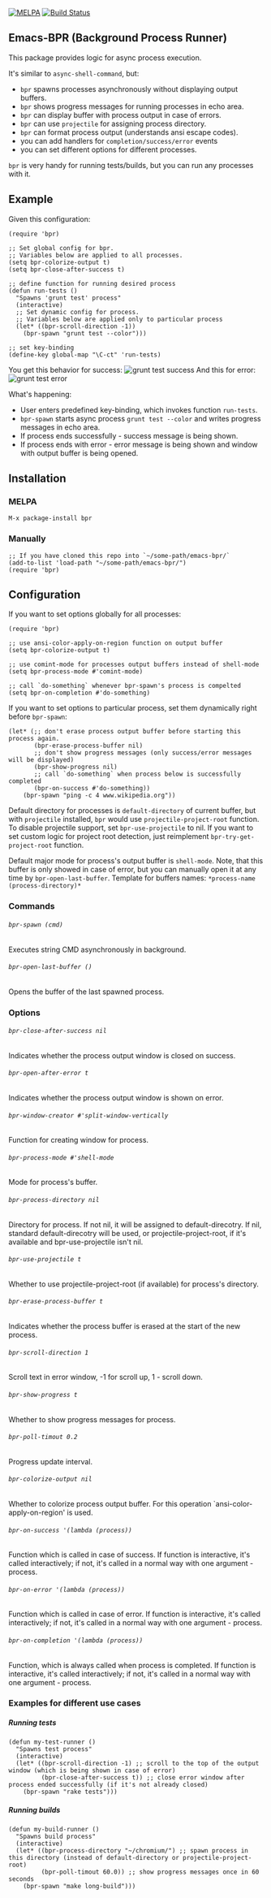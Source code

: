 [![MELPA](http://melpa.org/packages/bpr-badge.svg)](http://melpa.org/#/bpr) [![Build Status](https://travis-ci.org/ilya-babanov/emacs-bpr.svg)](https://travis-ci.org/ilya-babanov/emacs-bpr) 
## Emacs-BPR (Background Process Runner)
This package provides logic for async process execution.

It's similar to `async-shell-command`, but:
- `bpr` spawns processes asynchronously without displaying output buffers.
- `bpr` shows progress messages for running processes in echo area.
- `bpr` can display buffer with process output in case of errors.
- `bpr` can use `projectile` for assigning process directory.
- `bpr` can format process output (understands ansi escape codes).
- you can add handlers for `completion/success/error` events
- you can set different options for different processes.

`bpr` is very handy for running tests/builds, but you can run any processes with it. 

## Example
Given this configuration:
```elisp
(require 'bpr)

;; Set global config for bpr.
;; Variables below are applied to all processes.
(setq bpr-colorize-output t)
(setq bpr-close-after-success t)

;; define function for running desired process
(defun run-tests ()
  "Spawns 'grunt test' process"
  (interactive)
  ;; Set dynamic config for process.
  ;; Variables below are applied only to particular process
  (let* ((bpr-scroll-direction -1))
    (bpr-spawn "grunt test --color")))

;; set key-binding
(define-key global-map "\C-ct" 'run-tests)
```
You get this behavior for success:
![grunt test success](./img/success-run.gif)
And this for error:
![grunt test error](./img/error-run.gif)

What's happening:
- User enters predefined key-binding, which invokes function `run-tests`.
- `bpr-spawn` starts async process `grunt test --color` and writes progress messages in echo area.
- If process ends successfully - success message is being shown.
- If process ends with error - error message is being shown and window with output buffer is being opened.

## Installation
### MELPA
`M-x package-install bpr`

### Manually
```elisp
;; If you have cloned this repo into `~/some-path/emacs-bpr/`
(add-to-list 'load-path "~/some-path/emacs-bpr/")
(require 'bpr)
```

## Configuration
If you want to set options globally for all processes:
```elisp
(require 'bpr)

;; use ansi-color-apply-on-region function on output buffer
(setq bpr-colorize-output t)

;; use comint-mode for processes output buffers instead of shell-mode
(setq bpr-process-mode #'comint-mode)

;; call `do-something` whenever bpr-spawn's process is compelted
(setq bpr-on-completion #'do-something)
```

If you want to set options to particular process, set them dynamically right before `bpr-spawn`:
```elisp
(let* (;; don't erase process output buffer before starting this process again.
       (bpr-erase-process-buffer nil)
       ;; don't show progress messages (only success/error messages will be displayed)
       (bpr-show-progress nil)
       ;; call `do-something` when process below is successfully completed
       (bpr-on-success #'do-something))
    (bpr-spawn "ping -c 4 www.wikipedia.org"))
```

Default directory for processes is `default-directory` of current buffer, but with `projectile` installed, `bpr` would use `projectile-project-root` function. To disable projectile support, set `bpr-use-projectile` to nil. If you want to set custom logic for project root detection, just reimplement `bpr-try-get-project-root` function.

Default major mode for process's output buffer is `shell-mode`. Note, that this buffer is only showed in case of error, but you can manually open it at any time by `bpr-open-last-buffer`. Template for buffers names: `*process-name (process-directory)*`

### Commands
###### `bpr-spawn (cmd)`
Executes string CMD asynchronously in background.

###### `bpr-open-last-buffer ()`
Opens the buffer of the last spawned process.

### Options
###### `bpr-close-after-success nil`
Indicates whether the process output window is closed on success.

###### `bpr-open-after-error t`
Indicates whether the process output window is shown on error.

###### `bpr-window-creator #'split-window-vertically`
Function for creating window for process.

###### `bpr-process-mode #'shell-mode`
Mode for process's buffer.

###### `bpr-process-directory nil`
Directory for process.
If not nil, it will be assigned to default-direcotry.
If nil, standard default-direcotry will be used,
or projectile-project-root, if it's available and bpr-use-projectile isn't nil.

###### `bpr-use-projectile t`
Whether to use projectile-project-root (if available) for process's directory.

###### `bpr-erase-process-buffer t`
Indicates whether the process buffer is erased at the start of the new process.

###### `bpr-scroll-direction 1`
Scroll text in error window, -1 for scroll up, 1 - scroll down.

###### `bpr-show-progress t`
Whether to show progress messages for process.

###### `bpr-poll-timout 0.2`
Progress update interval.

###### `bpr-colorize-output nil`
Whether to colorize process output buffer. For this operation `ansi-color-apply-on-region' is used.

###### `bpr-on-success '(lambda (process))`
Function which is called in case of success. If function is interactive, it's called interactively; if not, it's called in a normal way with one argument - process.

###### `bpr-on-error '(lambda (process))`
Function which is called in case of error. If function is interactive, it's called interactively; if not, it's called in a normal way with one argument - process.

###### `bpr-on-completion '(lambda (process))`
Function, which is always called when process is completed. If function is interactive, it's called interactively; if not, it's called in a normal way with one argument - process.

### Examples for different use cases
##### Running tests
```elisp
(defun my-test-runner ()
  "Spawns test process"
  (interactive)
  (let* ((bpr-scroll-direction -1) ;; scroll to the top of the output window (which is being shown in case of error)
         (bpr-close-after-success t)) ;; close error window after process ended successfully (if it's not already closed)
    (bpr-spawn "rake tests")))
```
##### Running builds
```elisp
(defun my-build-runner ()
  "Spawns build process"
  (interactive)
  (let* ((bpr-process-directory "~/chromium/") ;; spawn process in this directory (instead of default-directory or projectile-project-root)
         (bpr-poll-timout 60.0)) ;; show progress messages once in 60 seconds
    (bpr-spawn "make long-build")))
```
